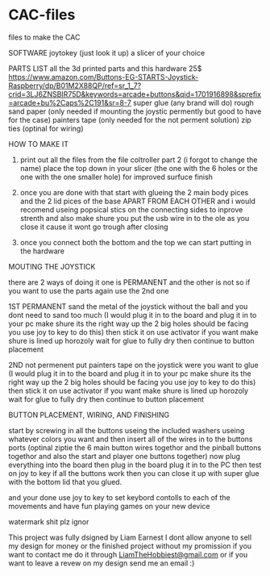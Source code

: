 # CAC-files
files to make the CAC

SOFTWARE
joytokey (just look it up)
a slicer of your choice

PARTS LIST 
all the 3d printed parts 
and this hardware 25$ https://www.amazon.com/Buttons-EG-STARTS-Joystick-Raspberry/dp/B01M2X88QP/ref=sr_1_7?crid=3LJ6ZNSBIR75D&keywords=arcade+buttons&qid=1701916898&sprefix=arcade+bu%2Caps%2C191&sr=8-7
super glue (any brand will do)
rough sand paper (only needed if mounting the joystic permently but good to have for the case)
painters tape (only needed for the not perment solution)
zip ties (optinal for wiring)

HOW TO MAKE IT

1. print out all the files from the file coltroller part 2 (i forgot to change the name) place the top down in your slicer (the one with the 6 holes or the one with the one smaller hole) for improved surfuce finish 

2. once you are done with that start with glueing the 2 main body pices and the 2 lid pices of the base APART FROM EACH OTHER and i would recomend useing popsical stics on the connecting sides to inprove strenth and also make shure you put the usb wire in to the ole as you close it cause it wont go trough after closing

3. once you connect both the bottom and the top we can start putting in the hardware

MOUTING THE JOYSTICK

there are 2 ways of doing it one is PERMANENT and the other is not so if you want to use the parts again use the 2nd one

1ST PERMANENT sand the metal of the joystick without the ball and you dont need to sand too much (I would plug it in to the board and plug it in to your pc make shure its the right way up the 2 big holes should be facing you use joy to key to do this) then stick it on use activator if you want make shure is lined up horozoly wait for glue to fully dry then continue to button placement

2ND not permenent put painters tape on the joystick were you want to glue (I would plug it in to the board and plug it in to your pc make shure its the right way up the 2 big holes should be facing you use joy to key to do this) then stick it on use activator if you want make shure is lined up horozoly wait for glue to fully dry then continue to button placement

BUTTON PLACEMENT, WIRING, AND FINISHING

start by screwing in all the buttons useing the included washers useing whatever colors you want and then insert all of the wires in to the buttons ports (optinal ziptie the 6 main button wires togethor and the pinball buttons togethor and also the start and player one buttons together) now plug everything into the board then plug in the board plug it in to the PC then test on joy to key if all the buttons work then you can close it up with super glue with the bottom lid that you glued.

and your done use joy to key to set keybord contolls to each of the movements and have fun playing games on your new device

watermark shit plz ignor 

This project was fully dsigned by Liam Earnest
I dont allow anyone to sell my design for money or the finished project without my promission
if you want to contact me do it through LiamTheHobbiest@gmail.com
or if you want to leave a revew on my design send me an email :)


